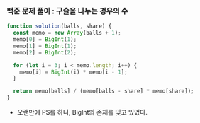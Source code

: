 ### 백준 문제 풀이 : 구슬을 나누는 경우의 수

```js
function solution(balls, share) {
  const memo = new Array(balls + 1);
  memo[0] = BigInt(1);
  memo[1] = BigInt(1);
  memo[2] = BigInt(2);

  for (let i = 3; i < memo.length; i++) {
    memo[i] = BigInt(i) * memo[i - 1];
  }

  return memo[balls] / (memo[balls - share] * memo[share]);
}
```

- 오랜만에 PS를 하니, BigInt의 존재를 잊고 있었다.
